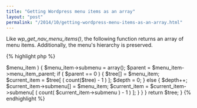 ```yaml
---
title: "Getting Wordpress menu items as an array"
layout: "post"
permalink: "/2014/10/getting-wordpress-menu-items-as-an-array.html"
---
```


Like *wp\_get\_nav\_menu\_items()*, the following function returns an array of menu items. Additionally, the menu's hierarchy is preserved. 

{% highlight php %}
<?php

/*
 * Returns an array of menu items in nested hierarchy
 *
 * @param $location string - menu location
 *
 * @return array
 */
function get_nav_menu_items_tree( $location ) {

    //Get menu items from specified menu location
    $locations = get_nav_menu_locations();

    if ( !isset( $locations[$location] ) ) { return; }

    $menu = wp_get_nav_menu_object($locations[$location]);
    $menu_items = wp_get_nav_menu_items($menu);


    //Place menu items under their parents
    $tree = array();

    $depth = 0;
    $current_item;

    if ( count( $menu_items) ) {

        foreach( $menu_items as $key=>$menu_item ) {

            $menu_item->submenu = array();
            $parent = $menu_item->menu_item_parent;

            if ( $parent == 0 ) {
                
                $tree[] = $menu_item;
                $current_item = $tree[ ( count($tree) - 1 ) ];
                $depth = 0;

            }
            else {

                $depth++;
                $current_item->submenu[] = $menu_item;
                $current_item = $current_item->submenu[ ( count( $current_item->submenu ) - 1 ) ];

            }

        }

    }

    return $tree;

}

{% endhighlight %}
